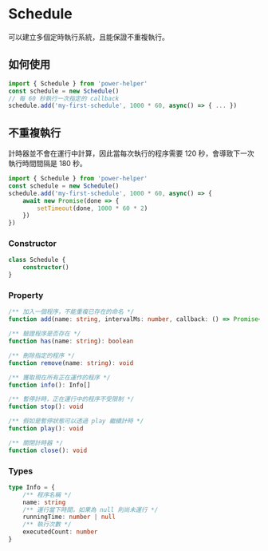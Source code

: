 # Schedule

可以建立多個定時執行系統，且能保證不重複執行。

## 如何使用

```ts
import { Schedule } from 'power-helper'
const schedule = new Schedule()
// 每 60 秒執行一次指定的 callback
schedule.add('my-first-schedule', 1000 * 60, async() => { ... })
```

## 不重複執行

計時器並不會在運行中計算，因此當每次執行的程序需要 120 秒，會導致下一次執行時間間隔是 180 秒。

```ts
import { Schedule } from 'power-helper'
const schedule = new Schedule()
schedule.add('my-first-schedule', 1000 * 60, async() => {
    await new Promise(done => {
        setTimeout(done, 1000 * 60 * 2)
    })
})
```

### Constructor

```ts
class Schedule {
    constructor()
}
```

### Property

```ts
/** 加入一個程序，不能重複已存在的命名 */
function add(name: string, intervalMs: number, callback: () => Promise<any>): void

/** 驗證程序是否存在 */
function has(name: string): boolean

/** 刪除指定的程序 */
function remove(name: string): void

/** 獲取現在所有正在運作的程序 */
function info(): Info[]

/** 暫停計時，正在運行中的程序不受限制 */
function stop(): void

/** 假如是暫停狀態可以透過 play 繼續計時 */
function play(): void

/** 關閉計時器 */
function close(): void
```

### Types

```ts
type Info = {
    /** 程序名稱 */
    name: string
    /** 運行當下時間，如果為 null 則尚未運行 */
    runningTime: number | null
    /** 執行次數 */
    executedCount: number
}
```
